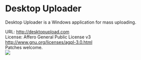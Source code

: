 Desktop Uploader
===============

Desktop Uploader is a Windows application for mass uploading.

URL: http://desktopupload.com<br>
License: Affero General Public License v3 http://www.gnu.org/licenses/agpl-3.0.html
<br>
Patches welcome.
<br>
<img src="http://desktopupload.com/images/github/info.jpg" border="0">
